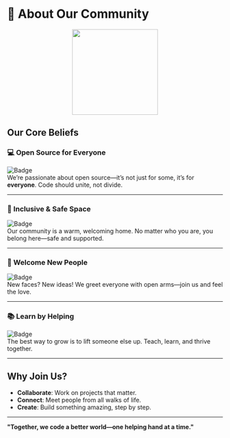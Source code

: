 # 🌟 About Our Community

<p align="center">
<img src="https://avatars.githubusercontent.com/u/89142187?s=400&u=ea0a8400d80fefa9cef69dea6e5ac2d6117c0647&v=4" align="center" height="200" />
</p>


## Our Core Beliefs

### 💻 Open Source for Everyone
![Badge](https://img.shields.io/badge/Open%20Source-For%20All-blue?style=for-the-badge&logo=github)  
We’re passionate about open source—it’s not just for some, it’s for **everyone**. Code should unite, not divide.

---

### 🤝 Inclusive & Safe Space
![Badge](https://img.shields.io/badge/Inclusivity-Safe%20Space-green?style=for-the-badge&logo=heart)  
Our community is a warm, welcoming home. No matter who you are, you belong here—safe and supported.

---

### 👋 Welcome New People
![Badge](https://img.shields.io/badge/Newcomers-Always%20Welcome-orange?style=for-the-badge&logo=handshake)  
New faces? New ideas! We greet everyone with open arms—join us and feel the love.

---

### 📚 Learn by Helping
![Badge](https://img.shields.io/badge/Learning-Help%20Others-purple?style=for-the-badge&logo=book)  
The best way to grow is to lift someone else up. Teach, learn, and thrive together.

---

## Why Join Us?

- **Collaborate**: Work on projects that matter.  
- **Connect**: Meet people from all walks of life.  
- **Create**: Build something amazing, step by step.


---

**"Together, we code a better world—one helping hand at a time."**
